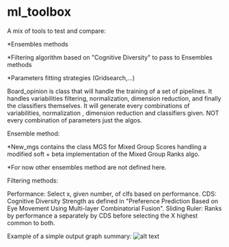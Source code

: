 # ml_toolbox
A mix of tools to test and compare:

  *Ensembles methods 
  
  *Filtering algorithm based on "Cognitive Diversity" to pass to Ensembles methods
  
  *Parameters fitting strategies (Gridsearch,...)
 

Board_opinion is class that will handle the training of a set of pipelines. It handles variabilities filtering, normalization, dimension reduction, and finally the classifiers themselves. It will generate every combinations of variabilities, normalization , dimension reduction and classifiers given. NOT every combination of parameters just the algos.


Ensemble method: 
  
  *New_mgs contains the class MGS for Mixed Group Scores handling a modified soft + beta implementation of the Mixed Group Ranks algo.
  
  
  *For now other ensembles method are not defined here.
  
  
Filtering methods:

  Performance: Select x, given number, of clfs based on performance. 
  CDS: Cognitive Diversity Strength as defined in "Preference Prediction Based on Eye Movement Using Multi-layer Combinatorial Fusion".
  Sliding Ruler: Ranks by performance a separately by CDS before selecting the X highest common to both.

Example of a simple output graph summary:
![alt text](https://github.com/louisapjG/ml_toolbox/blob/master/Screen%20Shot%202019-05-09%20at%2012.34.44.png)
